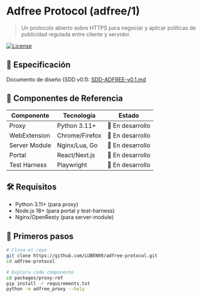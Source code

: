 
# Adfree Protocol (adfree/1)

> Un protocolo abierto sobre HTTPS para negociar y aplicar políticas de publicidad regulada entre cliente y servidor.

[![License](https://img.shields.io/badge/License-Apache_2.0-blue.svg)](LICENSE)

## 📖 Especificación

Documento de diseño (SDD v0.1): [SDD-ADFREE-v0.1.md](./SDD-ADFREE-v0.1.md)

## 🧩 Componentes de Referencia

| Componente       | Tecnología       | Estado     |
|------------------|------------------|------------|
| Proxy            | Python 3.11+     | 🚧 En desarrollo |
| WebExtension     | Chrome/Firefox   | 🚧 En desarrollo |
| Server Module    | Nginx/Lua, Go    | 🚧 En desarrollo |
| Portal           | React/Next.js    | 🚧 En desarrollo |
| Test Harness     | Playwright       | 🚧 En desarrollo |

## 🛠️ Requisitos

- Python 3.11+ (para proxy)
- Node.js 18+ (para portal y test-harness)
- Nginx/OpenResty (para server-module)

## 🚀 Primeros pasos

```bash
# Clona el repo
git clone https://github.com/LUBEN09/adfree-protocol.git
cd adfree-protocol

# Explora cada componente
cd packages/proxy-ref
pip install -r requirements.txt
python -m adfree_proxy --help